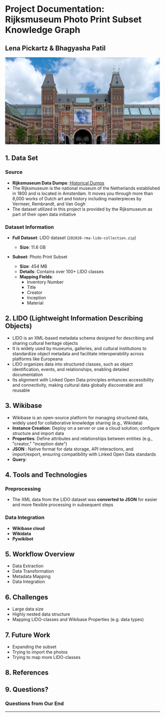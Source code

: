 # Project Documentation: Rijksmuseum Photo Print Subset Knowledge Graph
## Lena Pickartz & Bhagyasha Patil
![IMG 1](Rijksmuseum_Amsterdam.jpg)



## 1. Data Set

### Source
- **Rijksmuseum Data Dumps**: [Historical Dumps](https://data.rijksmuseum.nl/docs/data-dumps/historical-dumps)
- The Rijksmuseum is the national museum of the Netherlands established in 1800 and is located in Amsterdam. It moves you through more than 8,000 works of Dutch art and history including masterpieces by Vermeer, Rembrandt, and Van Gogh
- The dataset utilized in this project is provided by the Rijksmuseum as part of their open data initiative

### Dataset Information
- **Full Dataset**: LIDO dataset (`202020-rma-lido-collection.zip`)  
  - **Size**: 11.6 GB  

- **Subset**: Photo Print Subset  
  - **Size**: 454 MB  
  - **Details**: Contains over 100+ LIDO classes  
  - **Mapping Fields**:  
    - Inventory Number  
    - Title  
    - Creator  
    - Inception  
    - Material  

## 2. LIDO (Lightweight Information Describing Objects)
- LIDO is an XML-based metadata schema designed for describing and sharing cultural heritage objects
- It is widely used by museums, galleries, and cultural institutions to standardize object metadata and facilitate interoperability across platforms like Europeana
- LIDO organizes data into structured classes, such as object identification, events, and relationships, enabling detailed documentation
- Its alignment with Linked Open Data principles enhances accessibility and connectivity, making cultural data globally discoverable and reusable

## 3. Wikibase
 - Wikibase is an open-source platform for managing structured data, widely used for collaborative knowledge sharing (e.g., Wikidata)
  - **Instance Creation**: Deploy on a server or use a cloud solution; configure structure and import data
  - **Properties**: Define attributes and relationships between entities (e.g., "creator," "inception date")
  - **JSON** : Native format for data storage, API interactions, and import/export, ensuring compatibility with Linked Open Data standards
  - **Query**: 

## 4. Tools and Technologies

### Preprocessing
- The XML data from the LIDO dataset was **converted to JSON** for easier and more flexible processing in subsequent steps

### Data Integration
- **Wikibase cloud**  
- **Wikidata**  
- **Pywikibot**

## 5. Workflow Overview
- Data Extraction
- Data Transformation
- Metadata Mapping
- Data Integration

## 6. Challenges
 - Large data size
 - Highly nested data structure
 - Mapping LIDO-classes and Wikibase Properties (e.g. data types)

## 7. Future Work
- Expanding the subset
- Trying to import the photos
- Trying to map more LIDO-classes

## 8. References



## 9. Questions?

### Questions from Our End


---

